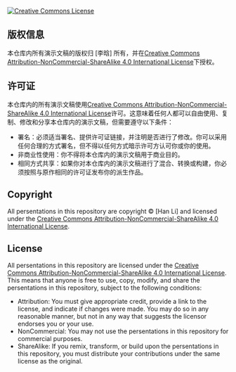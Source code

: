 [![Creative Commons License](https://i.creativecommons.org/l/by-nc-sa/4.0/88x31.png)](http://creativecommons.org/licenses/by-nc-sa/4.0/)
## 版权信息

本仓库内所有演示文稿的版权归 [李晗] 所有，并在[Creative Commons Attribution-NonCommercial-ShareAlike 4.0 International License](https://creativecommons.org/licenses/by-nc-sa/4.0/)下授权。

## 许可证

本仓库内的所有演示文稿使用[Creative Commons Attribution-NonCommercial-ShareAlike 4.0 International License](https://creativecommons.org/licenses/by-nc-sa/4.0/)许可。这意味着任何人都可以自由使用、复制、修改和分享本仓库内的演示文稿，但需要遵守以下条件：

- 署名：必须适当署名、提供许可证链接，并注明是否进行了修改。你可以采用任何合理的方式署名，但不得以任何方式暗示许可方认可你或你的使用。
- 非商业性使用：你不得将本仓库内的演示文稿用于商业目的。
- 相同方式共享：如果你对本仓库内的演示文稿进行了混合、转换或构建，你必须按照与原作相同的许可证发布你的派生作品。

## Copyright

All persentations in this repository are copyright © [Han Li] and licensed under the [Creative Commons Attribution-NonCommercial-ShareAlike 4.0 International License](https://creativecommons.org/licenses/by-nc-sa/4.0/).

## License

All persentations in this repository are licensed under the [Creative Commons Attribution-NonCommercial-ShareAlike 4.0 International License](https://creativecommons.org/licenses/by-nc-sa/4.0/). This means that anyone is free to use, copy, modify, and share the persentations in this repository, subject to the following conditions:

- Attribution: You must give appropriate credit, provide a link to the license, and indicate if changes were made. You may do so in any reasonable manner, but not in any way that suggests the licensor endorses you or your use.
- NonCommercial: You may not use the persentations in this repository for commercial purposes.
- ShareAlike: If you remix, transform, or build upon the persentations in this repository, you must distribute your contributions under the same license as the original.
